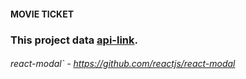 #### MOVIE TICKET

### This project data  [api-link](https://api.tvmaze.com/search/shows?q=all).

###### react-modal` - https://github.com/reactjs/react-modal 

